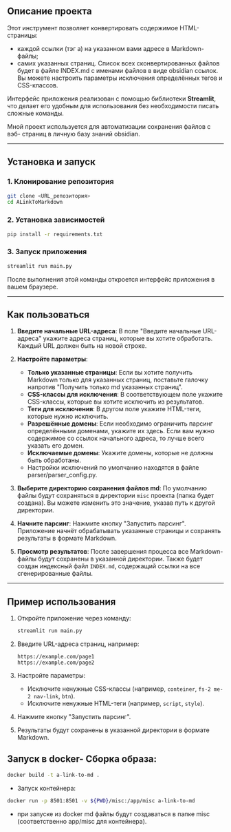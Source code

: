 ## Описание проекта

Этот инструмент позволяет конвертировать содержимое HTML-страницы:

-   каждой ссылки (тэг a) на указанном вами адресе в Markdown-файлы;
-   самих указанных страниц.
    Список всех сконвертированных файлов будет в файле INDEX.md с именами файлов в виде obsidian ссылок.
    Вы можете настроить параметры исключения определённых тегов и CSS-классов.

Интерфейс приложения реализован с помощью библиотеки **Streamlit**, что делает его удобным для использования без необходимости писать сложные команды.

Мной проект используется для автоматизации сохранения файлов с вэб- страниц в личную базу знаний obsidian.

---

## Установка и запуск

### 1. Клонирование репозитория

```bash
git clone <URL_репозитория>
cd ALinkToMarkdown
```

### 2. Установка зависимостей

```bash
pip install -r requirements.txt
```

### 3. Запуск приложения

```bash
streamlit run main.py
```

После выполнения этой команды откроется интерфейс приложения в вашем браузере.

---

## Как пользоваться

1. **Введите начальные URL-адреса**:
   В поле "Введите начальные URL-адреса" укажите адреса страниц, которые вы хотите обработать. Каждый URL должен быть на новой строке.

2. **Настройте параметры**:

    - **Только указанные страницы**: Если вы хотите получить Markdown только для указанных страниц, поставьте галочку напротив "Получить только md указанных страниц".
    - **CSS-классы для исключения**: В соответствующем поле укажите CSS-классы, которые вы хотите исключить из результатов.
    - **Теги для исключения**: В другом поле укажите HTML-теги, которые нужно исключить.
    - **Разрешённые домены**: Если необходимо ограничить парсинг определёнными доменами, укажите их здесь. Если вам нужно содержимое со ссылок начального адреса, то лучше всего указать его домен.
    - **Исключаемые домены**: Укажите домены, которые не должны быть обработаны.
    - Настройки исключений по умолчанию находятся в файле parser/parser_config.py.

3. **Выберите директорию сохранения файлов md**:
   По умолчанию файлы будут сохраняться в директории `misc` проекта (папка будет создана). Вы можете изменить это значение, указав путь к другой директории.

4. **Начните парсинг**:
   Нажмите кнопку "Запустить парсинг". Приложение начнёт обрабатывать указанные страницы и сохранять результаты в формате Markdown.

5. **Просмотр результатов**:
   После завершения процесса все Markdown-файлы будут сохранены в указанной директории. Также будет создан индексный файл `INDEX.md`, содержащий ссылки на все сгенерированные файлы.

---

## Пример использования

1. Откройте приложение через команду:

    ```bash
    streamlit run main.py
    ```

2. Введите URL-адреса страниц, например:

    ```
    https://example.com/page1
    https://example.com/page2
    ```

3. Настройте параметры:

    - Исключите ненужные CSS-классы (например, `conteiner`, `fs-2 me-2 nav-link`, `btn`).
    - Исключите ненужные HTML-теги (например, `script`, `style`).

4. Нажмите кнопку "Запустить парсинг".
5. Результаты будут сохранены в указанной директории в формате Markdown.

## Запуск в docker- Сборка образа:
```bash
docker build -t a-link-to-md .
```
- Запуск контейнера:
```bash
docker run -p 8501:8501 -v ${PWD}/misc:/app/misc a-link-to-md
```
- при запуске из docker md файлы будут создаваться в папке misc (соответственно app/misc для контейнера). 

